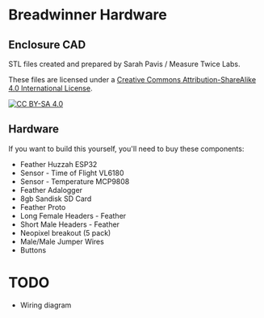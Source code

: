 # Breadwinner Hardware

## Enclosure CAD 

STL files created and prepared by Sarah Pavis / Measure Twice Labs. 

These files are licensed under a
[Creative Commons Attribution-ShareAlike 4.0 International License][cc-by-sa].

[![CC BY-SA 4.0][cc-by-sa-image]][cc-by-sa]

[cc-by-sa]: http://creativecommons.org/licenses/by-sa/4.0/
[cc-by-sa-image]: https://licensebuttons.net/l/by-sa/4.0/88x31.png
[cc-by-sa-shield]: https://img.shields.io/badge/License-CC%20BY--SA%204.0-lightgrey.svg

## Hardware 

If you want to build this yourself, you'll need to buy these components:

* Feather Huzzah ESP32
* Sensor - Time of Flight VL6180
* Sensor - Temperature MCP9808
* Feather Adalogger
* 8gb Sandisk SD Card
* Feather Proto 
* Long Female Headers - Feather
* Short Male Headers - Feather
* Neopixel breakout (5 pack)
* Male/Male Jumper Wires
* Buttons

# TODO

* Wiring diagram

